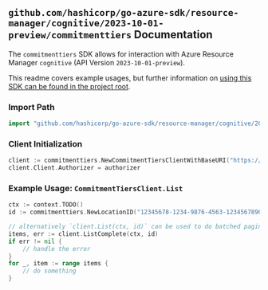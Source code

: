 
## `github.com/hashicorp/go-azure-sdk/resource-manager/cognitive/2023-10-01-preview/commitmenttiers` Documentation

The `commitmenttiers` SDK allows for interaction with Azure Resource Manager `cognitive` (API Version `2023-10-01-preview`).

This readme covers example usages, but further information on [using this SDK can be found in the project root](https://github.com/hashicorp/go-azure-sdk/tree/main/docs).

### Import Path

```go
import "github.com/hashicorp/go-azure-sdk/resource-manager/cognitive/2023-10-01-preview/commitmenttiers"
```


### Client Initialization

```go
client := commitmenttiers.NewCommitmentTiersClientWithBaseURI("https://management.azure.com")
client.Client.Authorizer = authorizer
```


### Example Usage: `CommitmentTiersClient.List`

```go
ctx := context.TODO()
id := commitmenttiers.NewLocationID("12345678-1234-9876-4563-123456789012", "location")

// alternatively `client.List(ctx, id)` can be used to do batched pagination
items, err := client.ListComplete(ctx, id)
if err != nil {
	// handle the error
}
for _, item := range items {
	// do something
}
```
